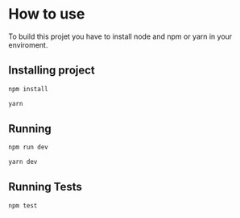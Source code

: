 # How to use
To build this projet you have to install node and npm or yarn in your enviroment.

## Installing project
```bash
npm install
```
```bash
yarn
```

## Running
```bash
npm run dev
```

```bash
yarn dev
```

## Running Tests

```bash
npm test
```
